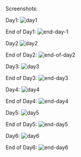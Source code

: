 Screenshots:

Day1:
![day1](https://user-images.githubusercontent.com/46459701/97672306-0abb9d80-1a47-11eb-8675-b64c56fa1ab4.png)


End of Day1:
![end-day-1](https://user-images.githubusercontent.com/46459701/97672086-ac8eba80-1a46-11eb-9847-fa851d27880c.png)


Day2
![day2](https://user-images.githubusercontent.com/46459701/97672341-1c04aa00-1a47-11eb-96ab-89ce18f86dd8.png)


End of Day2:
![end-of-day2](https://user-images.githubusercontent.com/46459701/97672286-fecfdb80-1a46-11eb-89f9-b3cf02f12486.png)



Day3:
![day3](https://user-images.githubusercontent.com/46459701/97672371-2c1c8980-1a47-11eb-97dd-bb94f5a43c92.png)



End of Day3:
![end-day3](https://user-images.githubusercontent.com/46459701/97672103-b57f8c00-1a46-11eb-9663-a49609b73a2a.png)



Day4:
![day4](https://user-images.githubusercontent.com/46459701/97672412-40608680-1a47-11eb-8972-d147c88df6a0.png)



End of Day4:
![end-day4](https://user-images.githubusercontent.com/46459701/97672136-c0d2b780-1a46-11eb-9383-dfb97d227bf2.png)


Day5:
![day5](https://user-images.githubusercontent.com/46459701/97672443-4c4c4880-1a47-11eb-9738-50badf3942df.png)



End of Day5:
![end-day5](https://user-images.githubusercontent.com/46459701/97672180-d21bc400-1a46-11eb-89d7-4c13485bb5ca.png)


Day6:
![day6](https://user-images.githubusercontent.com/46459701/97672470-59693780-1a47-11eb-9797-211372c4027f.png)



End of Day6:
![end-day6](https://user-images.githubusercontent.com/46459701/97672245-ecee3880-1a46-11eb-93da-8b7b76e531ee.png)






